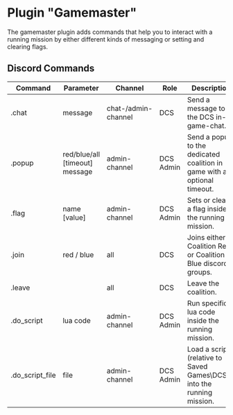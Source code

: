 # Plugin "Gamemaster"
The gamemaster plugin adds commands that help you to interact with a running mission by either different kinds of messaging or setting and clearing flags.  

## Discord Commands

| Command         | Parameter                      | Channel             | Role      | Description                                                               |
|-----------------|--------------------------------|---------------------|-----------|---------------------------------------------------------------------------|
| .chat           | message                        | chat-/admin-channel | DCS       | Send a message to the DCS in-game-chat.                                   |
| .popup          | red/blue/all [timeout] message | admin-channel       | DCS Admin | Send a popup to the dedicated coalition in game with an optional timeout. |
| .flag           | name [value]                   | admin-channel       | DCS Admin | Sets or clears a flag inside the running mission.                         |
| .join           | red / blue                     | all                 | DCS       | Joins either Coalition Red or Coalition Blue discord groups.              |
| .leave          |                                | all                 | DCS       | Leave the coalition.                                                      |
| .do_script      | lua code                       | admin-channel       | DCS Admin | Run specific lua code inside the running mission.                         |
| .do_script_file | file                           | admin-channel       | DCS Admin | Load a script (relative to Saved Games\DCS...) into the running mission.  |
